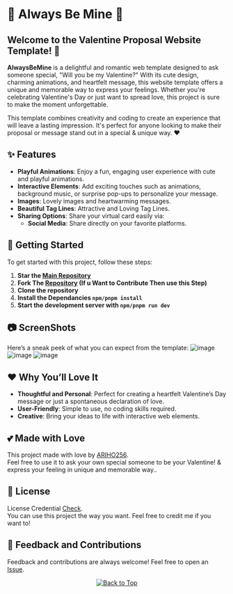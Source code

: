 # 🥰 Always Be Mine 🥰

## Welcome to the **Valentine Proposal Website Template**! 💖

**AlwaysBeMine** is a delightful and romantic web template designed to ask someone special, "Will you be my Valentine?" With its cute design, charming animations, and heartfelt message, this website template offers a unique and memorable way to express your feelings. Whether you're celebrating Valentine's Day or just want to spread love, this project is sure to make the moment unforgettable.

This template combines creativity and coding to create an experience that will leave a lasting impression. It's perfect for anyone looking to make their proposal or message stand out in a special & unique way. ❤️

## ✨ Features

- **Playful Animations**: Enjoy a fun, engaging user experience with cute and playful animations.
- **Interactive Elements**: Add exciting touches such as animations, background music, or surprise pop-ups to personalize your message.
- **Images**: Lovely images and heartwarming messages.
- **Beautiful Tag Lines**: Attractive and Loving Tag Lines.
- **Sharing Options**: Share your virtual card easily via:
  - **Social Media**: Share directly on your favorite platforms.

## 🚀 Getting Started

To get started with this project, follow these steps:

1. **Star the [Main Repository](https://github.com/ARIHO256/AlwaysBeMine)**
2. **Fork The [Repository](https://github.com/ARIHO256/AlwaysBeMine) (If u Want to Contribute Then use this Step)**
3. **Clone the repository**
4. **Install the Dependancies `npm/pnpm install`**
5. **Start the development server with `npm/pnpm run dev`**

## 📷 ScreenShots

Here’s a sneak peek of what you can expect from the template:
![image](https://github.com/user-attachments/assets/25282fce-12f0-4c0a-95ce-cda95a305e28)
![image](https://github.com/user-attachments/assets/40beacf0-b509-47cd-be7e-a97f8e98156c)
![image](https://github.com/user-attachments/assets/ef5827e6-8c1f-4351-80ed-2f2d940416d4)

## ❤️ Why You’ll Love It
- **Thoughtful and Personal**: Perfect for creating a heartfelt Valentine’s Day message or just a spontaneous declaration of love.
- **User-Friendly**: Simple to use, no coding skills required.
- **Creative**: Bring your ideas to life with interactive web elements.

## 💕 Made with Love
This project made with love by [ARIHO256](https://github.com/ARIHO256). </br>Feel free to use it to ask your own special someone to be your Valentine! & express your feeling in unique and memorable way..

## 📄 License
License Credential [Check](https://github.com/ARIHO256/AlwaysBeMine/blob/main/LICENSE). </br>You can use this project the way you want. Feel free to credit me if you want to!

## 💌 Feedback and Contributions
Feedback and contributions are always welcome! Feel free to open an [Issue](https://github.com/ARIHO256/AlwaysBeMine/issues/new).

<div align="center">
    <a href="#top">
        <img src="https://img.shields.io/badge/Back%20to%20Top-000000?style=for-the-badge&logo=github&logoColor=white" alt="Back to Top">
    </a>
</div>
